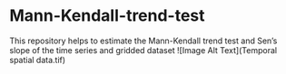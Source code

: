 # Mann-Kendall-trend-test
 This repository helps to estimate the Mann-Kendall trend test and Sen’s slope of the time series and gridded dataset
![Image Alt Text](Temporal spatial data.tif)
